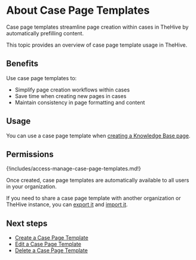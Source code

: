 # About Case Page Templates

Case page templates streamline page creation within cases in TheHive by automatically prefilling content.

This topic provides an overview of case page template usage in TheHive.

## Benefits

Use case page templates to:

* Simplify page creation workflows within cases
* Save time when creating new pages in cases
* Maintain consistency in page formatting and content

## Usage

You can use a case page template when [creating a Knowledge Base page](../../../../knowledge-base/create-a-knowledge-base-page.md#create-a-page-at-the-case-level).

## Permissions

{!includes/access-manage-case-page-templates.md!}

Once created, case page templates are automatically available to all users in your organization.

If you need to share a case page template with another organization or TheHive instance, you can [export it](export-a-case-page-template.md) and [import it](import-a-case-page-template.md).

## Next steps

* [Create a Case Page Template](create-a-case-page-template.md)
* [Edit a Case Page Template](edit-a-case-page-template.md)
* [Delete a Case Page Template](delete-a-case-page-template.md)